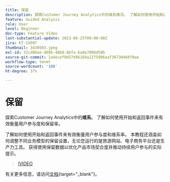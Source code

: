 ```yaml
---
title: 保留
description: 探索Customer Journey Analytics中的维系情况。 了解如何使用开始和返回事件来有效衡量用户参与度和保留率。
feature: Guided Analysis
role: User
level: Beginner
doc-type: Feature Video
last-substantial-update: 2023-06-25T00:00:00Z
jira: KT-15097
thumbnail: 3430503.jpeg
exl-id: 32cd06ae-d09b-48b8-8bfe-ba8e7096d50b
source-git-commit: 1a4ecef0d27d46164a1275906aaf36730468f0ae
workflow-type: tm+mt
source-wordcount: '108'
ht-degree: 37%

---
```


# 保留

探索Customer Journey Analytics中的&#x200B;**维系**。 了解如何使用开始和返回事件来有效衡量用户参与度和保留率。

了解如何使用开始和返回事件来有效衡量用户参与度和维系率。 本教程还涵盖如何调整不同业务模型的保留设置，无论您运行的是旅游网站、电子商务平台还是生产力工具。 获得使用保留数据以优化产品市场契合度并推动持续用户参与的实际提示。

>[!VIDEO](https://video.tv.adobe.com/v/3430503/?learn=on)

有关更多信息，请访问[文档](https://experienceleague.adobe.com/zh-hans/docs/analytics-platform/using/guided-analysis/retention/retention-rates){target="_blank"}。

